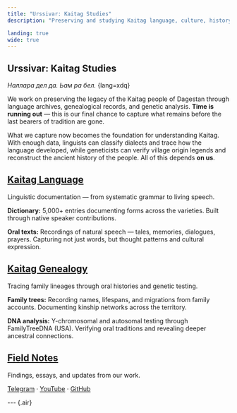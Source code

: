 ```yaml
---
title: "Urssivar: Kaitag Studies"
description: "Preserving and studying Kaitag language, culture, history, and people."

landing: true
wide: true
---
```


<script setup lang="ts">
import Stamp from "@/components/Stamp.vue";
import VillageMap from "@/components/VillageMap.vue";
import PostCard from "@/components/PostCard.vue";
import { data as notes } from './notes/notes.data';
</script>

<article>

# Urssivar: Kaitag Studies

_Наллара дел да. Ьам ра бел._ {lang=xdq}

We work on preserving the legacy of the Kaitag people of Dagestan through language archives, genealogical records, and genetic analysis. **Time is running out** — this is our final chance to capture what remains before the last bearers of tradition are gone.

</article>

<VillageMap />

<article>

What we capture now becomes the foundation for understanding Kaitag. With enough data, linguists can classify dialects and trace how the language developed, while geneticists can verify village origin legends and reconstruct the ancient history of the people. All of this depends **on us**.

## [Kaitag Language](./language/)

Linguistic documentation — from systematic grammar to living speech.

**Dictionary:** 5,000+ entries documenting forms across the varieties. Built through native speaker contributions.

**Oral texts:** Recordings of natural speech — tales, memories, dialogues, prayers. Capturing not just words, but thought patterns and cultural expression.

## [Kaitag Genealogy](./genealogy/)

Tracing family lineages through oral histories and genetic testing.

**Family trees:** Recording names, lifespans, and migrations from family accounts. Documenting kinship networks across the territory.

**DNA analysis:** Y-chromosomal and autosomal testing through FamilyTreeDNA (USA). Verifying oral traditions and revealing deeper ancestral connections.

</article>

<Stamp />

<article>

## [Field Notes](./notes/)

Findings, essays, and updates from our work.

[Telegram](https://t.me/urssivar) · [YouTube](https://youtube.com/@urssivar) ·
[GitHub](https://github.com/urssivar)

--- {.air}

<PostCard v-for="n in notes.slice(0, 3)" :key="n.url" :page="n"/>

</article>
